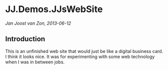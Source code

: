 JJ.Demos.JJsWebSite
===================

*Jan Joost van Zon, 2013-06-12*

Introduction
------------

This is an unfinished web site that would just be like a digital business card. I think it looks nice. It was for experimenting with some web technology when I was in between jobs.